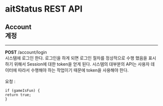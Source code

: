 aitStatus REST API 
===================
Account <br/>
계정
----------------
<hr/>
<b>POST</b> /account/login <br/>
    시스템에 로그인 한다. 로그인을 하게 되면 로그인 절차를 정상적으로 수행 했음을 표시하기 위해서 Session에 대한 token을 얻게 된다. 시스템의 대부분의 API는 사용자 데이터에 따라서 수행해야 하는 작업이기 때문에 token을 사용해야 한다. 
    <br><br>
    요청 : 

~~~
if (gameIsFun) {
return true;
}
~~~







    
    

